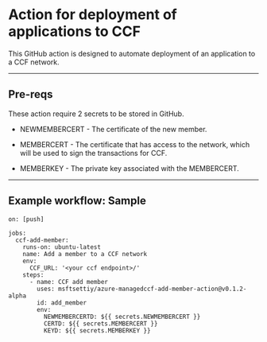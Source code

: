 # Action for deployment of applications to CCF

This GitHub action is designed to automate deployment of an application to a CCF network.

---

## Pre-reqs

These action require 2 secrets to be stored in GitHub.

- NEWMEMBERCERT - The certificate of the new member.

- MEMBERCERT - The certificate that has access to the network, which will be used to sign the transactions for CCF.

- MEMBERKEY - The private key associated with the MEMBERCERT.

---

## Example workflow: Sample

```
on: [push]

jobs:
  ccf-add-member:
    runs-on: ubuntu-latest
    name: Add a member to a CCF network
    env:
      CCF_URL: '<your ccf endpoint>/'
    steps:
      - name: CCF add member
        uses: msftsettiy/azure-managedccf-add-member-action@v0.1.2-alpha
        id: add_member
        env:
          NEWMEMBERCERTD: ${{ secrets.NEWMEMBERCERT }}
          CERTD: ${{ secrets.MEMBERCERT }}
          KEYD: ${{ secrets.MEMBERKEY }}
```
